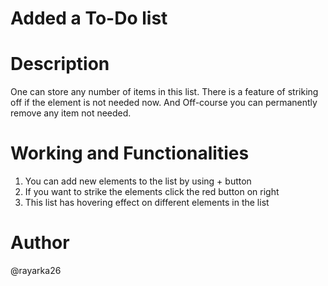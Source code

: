 # Added a To-Do list

# Description
 One can store any number of items in this list. 
 There is a feature of striking off if the element is not needed now.
 And Off-course you can permanently remove any item not needed.

# Working and Functionalities
1. You can add new elements to the list by using + button
2. If you want to strike the elements click the red button on right
3. This list has hovering effect on different elements in the list

# Author
@rayarka26
